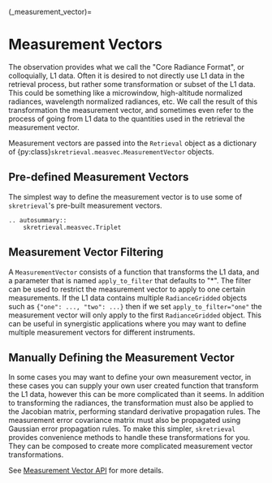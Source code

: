 (_measurement_vector)=
# Measurement Vectors
The observation provides what we call the "Core Radiance Format", or colloquially, L1 data.
Often it is desired to not directly use L1 data in the retrieval process, but rather some transformation or subset of the L1 data.
This could be something like a microwindow, high-altitude normalized radiances, wavelength normalized radiances, etc.
We call the result of this transformation the measurement vector, and sometimes even refer to the process of going from L1 data
to the quantities used in the retrieval the measurement vector.

Measurement vectors are passed into the `Retrieval` object as a dictionary of {py:class}`skretrieval.measvec.MeasurementVector`
objects.

## Pre-defined Measurement Vectors
The simplest way to define the measurement vector is to use some of `skretrieval`'s pre-built measurement vectors.

```{eval-rst}
.. autosummary::
    skretrieval.measvec.Triplet
```

## Measurement Vector Filtering
A `MeasurementVector` consists of a function that transforms the L1 data, and a parameter that
is named `apply_to_filter` that defaults to "*".  The filter can be used to restrict the measurement
vector to apply to one certain measurements.  If the L1 data contains multiple `RadianceGridded` objects
such as `{"one": ..., "two": ...}` then if we set `apply_to_filter="one"` the measurement vector
will only apply to the first `RadianceGridded` object.  This can be useful in synergistic applications where
you may want to define multiple measurement vectors for different instruments.

## Manually Defining the Measurement Vector
In some cases you may want to define your own measurement vector, in these cases you can supply your own
user created function that transform the L1 data, however this can be more complicated than it seems.
In addition to transforming the radiances, the transformation must also be applied to the Jacobian matrix, performing standard derivative propagation rules.
The measurement error covariance matrix must also be propagated using Gaussian error propagation rules.
To make this simpler, `skretrieval` provides convenience methods to handle these transformations for you.
They can be composed to create more complicated measurement vector transformations.

See [Measurement Vector API](_api_measurement_vector) for more details.
